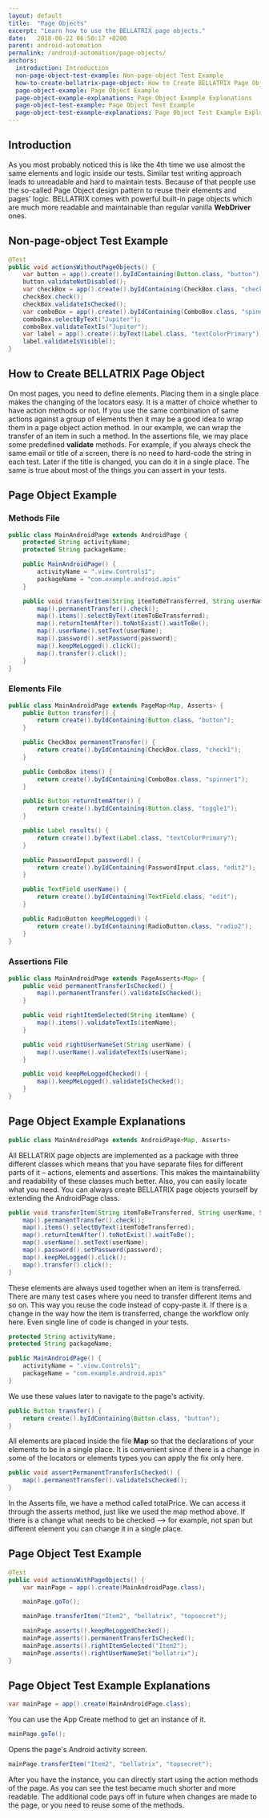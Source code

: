 ```yaml
---
layout: default
title:  "Page Objects"
excerpt: "Learn how to use the BELLATRIX page objects."
date:   2018-06-22 06:50:17 +0200
parent: android-automation
permalink: /android-automation/page-objects/
anchors:
  introduction: Introduction
  non-page-object-test-example: Non-page-object Test Example
  how-to-create-bellatrix-page-object: How to Create BELLATRIX Page Object
  page-object-example: Page Object Example
  page-object-example-explanations: Page Object Example Explanations
  page-object-test-example: Page Object Test Example
  page-object-test-example-explanations: Page Object Test Example Explanations
---
```


Introduction
------------
As you most probably noticed this is like the 4th time we use almost the same elements and logic inside our tests. Similar test writing approach leads to unreadable and hard to maintain tests. Because of that people use the so-called Page Object design pattern to reuse their elements and pages' logic. BELLATRIX comes with powerful built-in page objects which are much more readable and maintainable than regular vanilla **WebDriver** ones.

Non-page-object Test Example
----------------------------
```java
@Test
public void actionsWithoutPageObjects() {
    var button = app().create().byIdContaining(Button.class, "button");
    button.validateNotDisabled();
    var checkBox = app().create().byIdContaining(CheckBox.class, "check1");
    checkBox.check();
    checkBox.validateIsChecked();
    var comboBox = app().create().byIdContaining(ComboBox.class, "spinner1");
    comboBox.selectByText("Jupiter");
    comboBox.validateTextIs("Jupiter");
    var label = app().create().byText(Label.class, "textColorPrimary");
    label.validateIsVisible();
}
```

How to Create BELLATRIX Page Object
-----------------------------------
On most pages, you need to define elements. Placing them in a single place makes the changing of the locators easy. It is a matter of choice whether to have action methods or not. If you use the same combination of same actions against a group of elements then it may be a good idea to wrap them in a page object action method. In our example, we can wrap the transfer of an item in such a method.
In the assertions file, we may place some predefined **validate** methods. For example, if you always check the same email or title of a screen, there is no need to hard-code the string in each test. Later if the title is changed, you can do it in a single place. The same is true about most of the things you can assert in your tests.

Page Object Example
-------------------
### Methods File ###
```java
public class MainAndroidPage extends AndroidPage {
    protected String activityName;
    protected String packageName;

    public MainAndroidPage() {
        activityName = ".view.Controls1";
        packageName = "com.example.android.apis"
    }

    public void transferItem(String itemToBeTransferred, String userName, String password) {
        map().permanentTransfer().check();
        map().items().selectByText(itemToBeTransferred);
        map().returnItemAfter().toNotExist().waitToBe();
        map().userName().setText(userName);
        map().password().setPassword(password);
        map().keepMeLogged().click();
        map().transfer().click();
    }
}
```
### Elements File ###
```java
public class MainAndroidPage extends PageMap<Map, Asserts> {
    public Button transfer() {
        return create().byIdContaining(Button.class, "button");
    }

    public CheckBox permanentTransfer() {
        return create().byIdContaining(CheckBox.class, "check1");
    }

    public ComboBox items() {
        return create().byIdContaining(ComboBox.class, "spinner1");
    }

    public Button returnItemAfter() {
        return create().byIdContaining(Button.class, "toggle1");
    }

    public Label results() {
        return create().byText(Label.class, "textColorPrimary");
    }

    public PasswordInput password() {
        return create().byIdContaining(PasswordInput.class, "edit2");
    }

    public TextField userName() {
        return create().byIdContaining(TextField.class, "edit");
    }

    public RadioButton keepMeLogged() {
        return create().byIdContaining(RadioButton.class, "radio2");
    }
}
```
### Assertions File ###
```java
public class MainAndroidPage extends PageAsserts<Map> {
    public void permanentTransferIsChecked() {
        map().permanentTransfer().validateIsChecked();
    }

    public void rightItemSelected(String itemName) {
        map().items().validateTextIs(itemName);
    }

    public void rightUserNameSet(String userName) {
        map().userName().validateTextIs(userName);
    }

    public void keepMeLoggedChecked() {
        map().keepMeLogged().validateIsChecked();
    }
}
```

Page Object Example Explanations
--------------------------------
```java
public class MainAndroidPage extends AndroidPage<Map, Asserts>
```
All BELLATRIX page objects are implemented as a package with three different classes which means that you have separate files for different parts of it – actions, elements and assertions. This makes the maintainability and readability of these classes much better. Also, you can easily locate what you need. You can always create BELLATRIX page objects yourself by extending the AndroidPage class.
```java
public void transferItem(String itemToBeTransferred, String userName, String password) {
    map().permanentTransfer().check();
    map().items().selectByText(itemToBeTransferred);
    map().returnItemAfter().toNotExist().waitToBe();
    map().userName().setText(userName);
    map().password().setPassword(password);
    map().keepMeLogged().click();
    map().transfer().click();
}
```
These elements are always used together when an item is transferred. There are many test cases where you need to transfer different items and so on. This way you reuse the code instead of copy-paste it. If there is a change in the way how the item is transferred, change the workflow only here. Even single line of code is changed in your tests.
```java
protected String activityName;
protected String packageName;

public MainAndroidPage() {
    activityName = ".view.Controls1";
    packageName = "com.example.android.apis"
}
```
We use these values later to navigate to the page's activity.
```java
public Button transfer() {
    return create().byIdContaining(Button.class, "button");
}
```
All elements are placed inside the file **Map** so that the declarations of your elements to be in a single place. It is convenient since if there is a change in some of the locators or elements types you can apply the fix only here.
```java
public void assertPermanentTransferIsChecked() {
    map().permanentTransfer().validateIsChecked();
}
```
In the Asserts file, we have a method called totalPrice. We can access it through the asserts method, just like we used the map method above. If there is a change what needs to be checked –> for example, not span but different element you can change it in a single place.

Page Object Test Example
------------------------
```java
@Test
public void actionsWithPageObjects() {
    var mainPage = app().create(MainAndroidPage.class);

    mainPage.goTo();

    mainPage.transferItem("Item2", "bellatrix", "topsecret");

    mainPage.asserts().keepMeLoggedChecked();
    mainPage.asserts().permanentTransferIsChecked();
    mainPage.asserts().rightItemSelected("Item2");
    mainPage.asserts().rightUserNameSet("bellatrix");
}
```

Page Object Test Example Explanations
-------------------------------------
```java
var mainPage = app().create(MainAndroidPage.class);
```
You can use the App Create method to get an instance of it.
```java
mainPage.goTo();
```
Opens the page's Android activity screen.
```csharp
mainPage.transferItem("Item2", "bellatrix", "topsecret");
```
After you have the instance, you can directly start using the action methods of the page. As you can see the test became much shorter and more readable. The additional code pays off in future when changes are made to the page, or you need to reuse some of the methods.